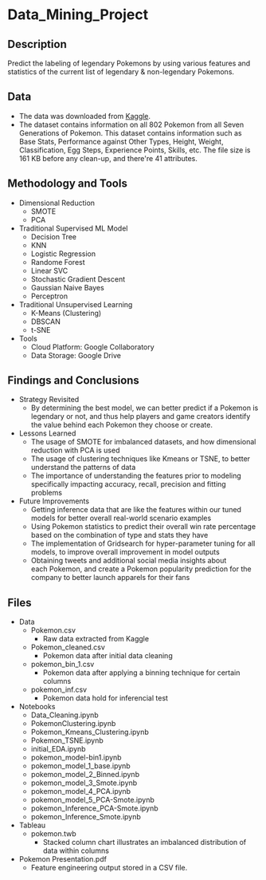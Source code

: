 # Data_Mining_Project
## Description
Predict the labeling of legendary Pokemons by using various features and statistics of the current list of legendary & non-legendary Pokemons.

## Data
* The data was downloaded from [Kaggle](https://www.kaggle.com/datasets/rounakbanik/pokemon).     
* The dataset contains information on all 802 Pokemon from all Seven Generations of Pokemon. This dataset contains information such as Base Stats, Performance against Other Types, Height, Weight, Classification, Egg Steps, Experience Points, Skills, etc. The file size is 161 KB before any clean-up, and there're 41 attributes.

## Methodology and Tools
* Dimensional Reduction
  * SMOTE
  * PCA
* Traditional Supervised ML Model
  * Decision Tree
  * KNN
  * Logistic Regression
  * Randome Forest
  * Linear SVC
  * Stochastic Gradient Descent
  * Gaussian Naive Bayes
  * Perceptron
* Traditional Unsupervised Learning
  * K-Means (Clustering)
  * DBSCAN
  * t-SNE
* Tools
  * Cloud Platform: Google Collaboratory
  * Data Storage: Google Drive
  
## Findings and Conclusions
* Strategy Revisited
    * By determining the best model, we can better predict if a Pokemon is legendary or not, and thus help players and game creators identify the value behind each Pokemon they choose or create.
* Lessons Learned
    * The usage of SMOTE for imbalanced datasets, and how dimensional reduction with PCA is used
    * The usage of clustering techniques like Kmeans or TSNE, to better understand the patterns of data
    * The importance of understanding the features prior to modeling specifically impacting accuracy, recall, precision and fitting problems
* Future Improvements
    * Getting inference data that are like the features within our tuned models for better overall real-world scenario examples
    * Using Pokemon statistics to predict their overall win rate percentage based on the combination of type and stats they have
    * The implementation of Gridsearch for hyper-parameter tuning for all models, to improve overall improvement in model outputs
    * Obtaining tweets and additional social media insights about each Pokemon, and create a Pokemon popularity prediction for the company to better launch apparels for their fans

## Files
* Data
  * Pokemon.csv
    * Raw data extracted from Kaggle
  * Pokemon_cleaned.csv
    * Pokemon data after initial data cleaning
  * pokemon_bin_1.csv
    * Pokemon data after applying a binning technique for certain columns
  * pokemon_inf.csv
    * Pokemon data hold for inferencial test
* Notebooks
  * Data_Cleaning.ipynb
  * PokemonClustering.ipynb
  * Pokemon_Kmeans_Clustering.ipynb
  * Pokemon_TSNE.ipynb
  * initial_EDA.ipynb
  * pokemon_model-bin1.ipynb
  * pokemon_model_1_base.ipynb
  * pokemon_model_2_Binned.ipynb
  * pokemon_model_3_Smote.ipynb
  * pokemon_model_4_PCA.ipynb
  * pokemon_model_5_PCA-Smote.ipynb
  * pokemon_Inference_PCA-Smote.ipynb
  * pokemon_Inference_Smote.ipynb
* Tableau
  * pokemon.twb
    * Stacked column chart illustrates an imbalanced distribution of data within columns
* Pokemon Presentation.pdf
  * Feature engineering output stored in a CSV file.
